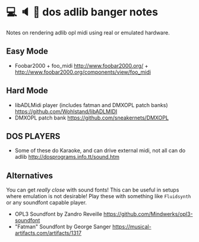 # :computer: :speaker: :musical_note: dos adlib banger notes
Notes on rendering adlib opl midi using real or emulated hardware.

## Easy Mode
* Foobar2000 + foo_midi http://www.foobar2000.org/ + http://www.foobar2000.org/components/view/foo_midi

## Hard Mode
* libADLMidi player (includes fatman and DMXOPL patch banks) https://github.com/Wohlstand/libADLMIDI
* DMXOPL patch bank https://github.com/sneakernets/DMXOPL

## DOS PLAYERS
* Some of these do Karaoke, and can drive external midi, not all can do adlib http://dosprograms.info.tt/sound.htm

## Alternatives
You can get _really close_ with sound fonts! This can be useful in setups where emulation is not desirable! Play these with something like `Fluidsynth` or any soundfont capable player.
* OPL3 Soundfont by Zandro Reveille https://github.com/Mindwerks/opl3-soundfont
* "Fatman" Soundfont by George Sanger https://musical-artifacts.com/artifacts/1317
